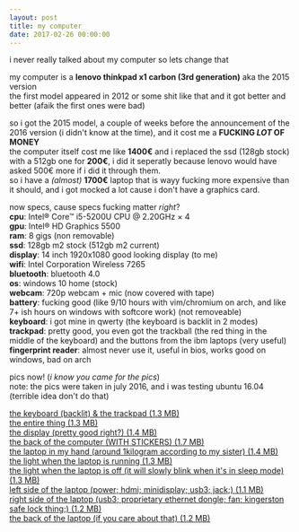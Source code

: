 ```yaml
---
layout: post
title: my computer
date: 2017-02-26 00:00:00
---
```

i never really talked about my computer so lets change that  

my computer is a **lenovo thinkpad x1 carbon (3rd generation)** aka the 2015 version  
the first model appeared in 2012 or some shit like that and it got better and better (afaik the first ones were bad)  

so i got the 2015 model, a couple of weeks before the announcement of the 2016 version (i didn't know at the time), and it cost me a **FUCKING _LOT_ OF MONEY**  
the computer itself cost me like **1400€** and i replaced the ssd (128gb stock) with a 512gb one for **200€**, i did it seperatly because lenovo would have asked 500€ more if i did it through them.  
so i have a _(almost)_ **1700€** laptop that is wayy fucking more expensive than it should, and i got mocked a lot cause i don't have a graphics card.

now specs, cause specs fucking matter _right_?  
**cpu**: Intel® Core™ i5-5200U CPU @ 2.20GHz × 4  
**gpu**: Intel® HD Graphics 5500  
**ram**: 8 gigs (non removable)  
**ssd**: 128gb m2 stock (512gb m2 current)  
**display**: 14 inch 1920x1080 good looking display (to me)  
**wifi**: Intel Corporation Wireless 7265  
**bluetooth**: bluetooth 4.0  
**os**: windows 10 home (stock)  
**webcam**: 720p webcam + mic (now covered with tape)  
**battery**: fucking good (like 9/10 hours with vim/chromium on arch, and like 7+ ish hours on windows with softcore work) (not removeable)  
**keyboard**: i got mine in qwerty (the keyboard is backlit in 2 modes)  
**trackpad**: pretty good, you even got the trackball (the red thing in the middle of the keyboard) and the buttons from the ibm laptops (very useful)  
**fingerprint reader**: almost never use it, useful in bios, works good on windows, bad on arch  

pics now! (_i know you came for the pics_)  
note: the pics were taken in july 2016, and i was testing ubuntu 16.04 (terrible idea don't do that)  

[the keyboard (backlit) & the trackpad (1.3 MB)](/img/my-computer/img_3667.jpg)  
[the entire thing (1.3 MB)](/img/my-computer/img_3668.jpg)  
[the display (pretty good right?) (1.4 MB)](/img/my-computer/img_3670.jpg)  
[the back of the computer (WITH STICKERS) (1.7 MB)](/img/my-computer/img_3671.jpg)  
[the laptop in my hand (around 1kilogram according to my sister) (1.4 MB)](/img/my-computer/img_3672.jpg)  
[the light when the laptop is running (1.3 MB)](/img/my-computer/img_3673.jpg)  
[the light when the laptop is off (it will slowly blink when it's in sleep mode) (1.3 MB)](/img/my-computer/img_3674.jpg)  
[left side of the laptop (power; hdmi; minidisplay; usb3; jack;) (1.1 MB)](/img/my-computer/img_3675.jpg)  
[right side of the laptop (usb3; proprietary ethernet dongle; fan; kingerston safe lock thing;) (1.2 MB)](/img/my-computer/img_3676.jpg)  
[the back of the laptop (if you care about that) (1.2 MB)](/img/my-computer/img_3677.jpg)  
